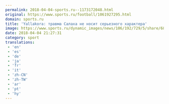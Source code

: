 ```yaml
---
permalink: 2018-04-04-sports.ru--1173172048.html
original: https://www.sports.ru/football/1061927295.html
domain: sports.ru
title: 'Yallakora: травма Салаха не носит серьезного характера'
image: https://www.sports.ru/dynamic_images/news/106/192/729/5/share/6893bd.png
date: 2018-04-04 21:27:31
category: sport
translations: 
 - 'en'
 - 'es'
 - 'de'
 - 'ja'
 - 'fr'
 - 'it'
 - 'zh-CN'
 - 'zh-TW'
 - 'ar'
 - 'pt'
 - 'hy'
---
```


